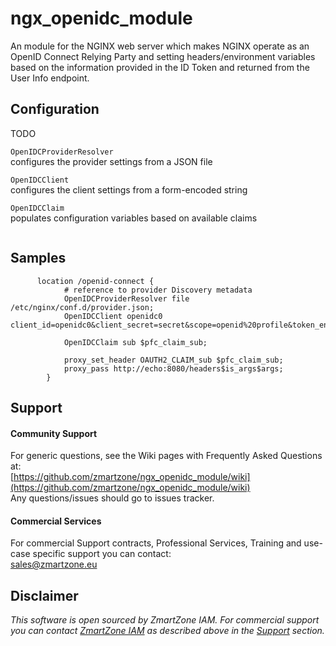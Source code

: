 # ngx_openidc_module
An module for the NGINX web server which makes NGINX operate as an
OpenID Connect Relying Party and setting headers/environment
variables based on the information provided in the ID Token and returned from the User Info endpoint.

## Configuration 

TODO

`OpenIDCProviderResolver`  
configures the provider settings from a JSON file

`OpenIDCClient`  
configures the client settings from a form-encoded string

`OpenIDCClaim`  
populates configuration variables based on available claims

```nginx
 ```

## Samples

```nginx
      location /openid-connect {
            # reference to provider Discovery metadata
            OpenIDCProviderResolver file /etc/nginx/conf.d/provider.json;
			OpenIDCClient openidc0 client_id=openidc0&client_secret=secret&scope=openid%20profile&token_endpoint_auth_method=client_secret_basic&ssl_verify=false;

            OpenIDCClaim sub $pfc_claim_sub;

            proxy_set_header OAUTH2_CLAIM_sub $pfc_claim_sub;
            proxy_pass http://echo:8080/headers$is_args$args;
        }
```

## Support

#### Community Support
For generic questions, see the Wiki pages with Frequently Asked Questions at:  
  [https://github.com/zmartzone/ngx_openidc_module/wiki](https://github.com/zmartzone/ngx_openidc_module/wiki)  
Any questions/issues should go to issues tracker.

#### Commercial Services
For commercial Support contracts, Professional Services, Training and use-case specific support you can contact:  
  [sales@zmartzone.eu](mailto:sales@zmartzone.eu)  


Disclaimer
----------
*This software is open sourced by ZmartZone IAM. For commercial support
you can contact [ZmartZone IAM](https://www.zmartzone.eu) as described above in the [Support](#support) section.*
